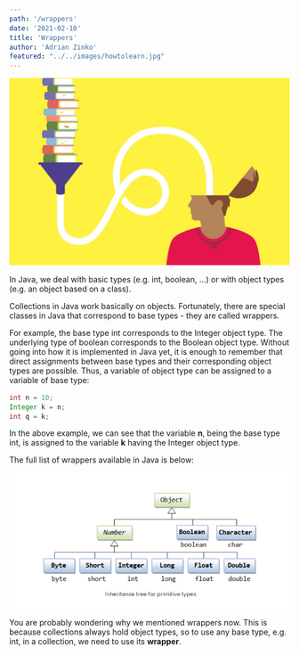 ```yaml
---
path: '/wrappers'
date: '2021-02-10'
title: 'Wrappers'
author: 'Adrian Zinko'
featured: "../../images/howtolearn.jpg"
---
```


![how to learn](../../images/howtolearn.jpg)

In Java, we deal with basic types (e.g. int, boolean, ...) or with object types (e.g. an object based on a class).

Collections in Java work basically on objects. Fortunately, there are special classes in Java that correspond to base types - they are called wrappers.

For example, the base type int corresponds to the Integer object type. The underlying type of boolean corresponds to the Boolean object type. Without going into how it is implemented in Java yet, it is enough to remember that direct assignments between base types and their corresponding object types are possible. Thus, a variable of object type can be assigned to a variable of base type:

```java
int n = 10;
Integer k = n;
int q = k;
```

In the above example, we can see that the variable __n__, being the base type int, is assigned to the variable __k__ having the Integer object type.

The full list of wrappers available in Java is below:

![table of wrappers](../../images/inheritence-tree.png)

You are probably wondering why we mentioned wrappers now. This is because collections always hold object types, so to use any base type, e.g. int, in a collection, we need to use its __wrapper__.